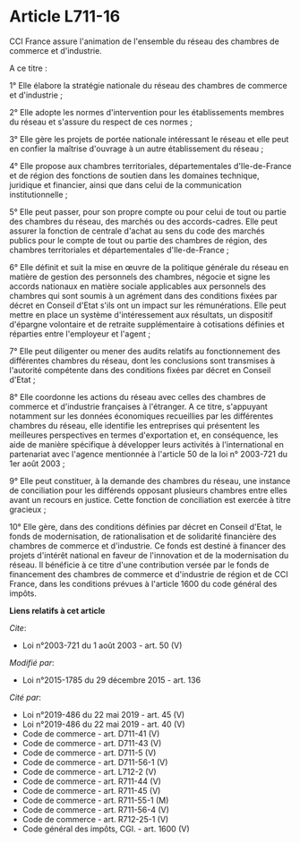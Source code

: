 # Article L711-16

CCI France assure l'animation de l'ensemble du réseau des chambres de commerce et d'industrie. 

A ce titre : 

1° Elle élabore la stratégie nationale du réseau des chambres de commerce et d'industrie ; 

2° Elle adopte les normes d'intervention pour les établissements membres du réseau et s'assure du respect de ces normes ; 

3° Elle gère les projets de portée nationale intéressant le réseau et elle peut en confier la maîtrise d'ouvrage à un autre
établissement du réseau ; 

4° Elle propose aux chambres territoriales, départementales d'Ile-de-France et de région des fonctions de soutien dans les
domaines technique, juridique et financier, ainsi que dans celui de la communication institutionnelle ; 

5° Elle peut passer, pour son propre compte ou pour celui de tout ou partie des chambres du réseau, des marchés ou des
accords-cadres. Elle peut assurer la fonction de centrale d'achat au sens du code des marchés publics pour le compte de tout
ou partie des chambres de région, des chambres territoriales et départementales d'Ile-de-France ; 

6° Elle définit et suit la mise en œuvre de la politique générale du réseau en matière de gestion des personnels des
chambres, négocie et signe les accords nationaux en matière sociale applicables aux personnels des chambres qui sont soumis à
un agrément dans des conditions fixées par décret en Conseil d'Etat s'ils ont un impact sur les rémunérations. Elle peut
mettre en place un système d'intéressement aux résultats, un dispositif d'épargne volontaire et de retraite supplémentaire à
cotisations définies et réparties entre l'employeur et l'agent ; 

7° Elle peut diligenter ou mener des audits relatifs au fonctionnement des différentes chambres du réseau, dont les
conclusions sont transmises à l'autorité compétente dans des conditions fixées par décret en Conseil d'Etat ; 

8° Elle coordonne les actions du réseau avec celles des chambres de commerce et d'industrie françaises à l'étranger. A ce
titre, s'appuyant notamment sur les données économiques recueillies par les différentes chambres du réseau, elle identifie
les entreprises qui présentent les meilleures perspectives en termes d'exportation et, en conséquence, les aide de manière
spécifique à développer leurs activités à l'international en partenariat avec l'agence mentionnée à l'article 50 de la loi n°
2003-721 du 1er août 2003 ; 

9° Elle peut constituer, à la demande des chambres du réseau, une instance de conciliation pour les différends opposant
plusieurs chambres entre elles avant un recours en justice. Cette fonction de conciliation est exercée à titre gracieux ; 

10° Elle gère, dans des conditions définies par décret en Conseil d'Etat, le fonds de modernisation, de rationalisation et de
solidarité financière des chambres de commerce et d'industrie. Ce fonds est destiné à financer des projets d'intérêt national
en faveur de l'innovation et de la modernisation du réseau. Il bénéficie à ce titre d'une contribution versée par le fonds de
financement des chambres de commerce et d'industrie de région et de CCI France, dans les conditions prévues à l'article 1600
du code général des impôts.

**Liens relatifs à cet article**

_Cite_:

  - Loi n°2003-721 du 1 août 2003 - art. 50 (V)

_Modifié par_:

  - Loi n°2015-1785 du 29 décembre 2015 - art. 136

_Cité par_:

  - Loi n°2019-486 du 22 mai 2019 - art. 45 (V)
  - Loi n°2019-486 du 22 mai 2019 - art. 40 (V)
  - Code de commerce - art. D711-41 (V)
  - Code de commerce - art. D711-43 (V)
  - Code de commerce - art. D711-5 (V)
  - Code de commerce - art. D711-56-1 (V)
  - Code de commerce - art. L712-2 (V)
  - Code de commerce - art. R711-44 (V)
  - Code de commerce - art. R711-45 (V)
  - Code de commerce - art. R711-55-1 (M)
  - Code de commerce - art. R711-56-4 (V)
  - Code de commerce - art. R712-25-1 (V)
  - Code général des impôts, CGI. - art. 1600 (V)
